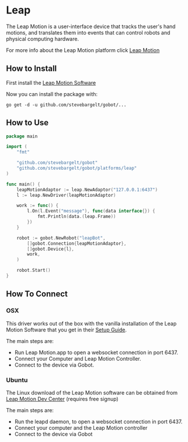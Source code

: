 # Leap

The Leap Motion is a user-interface device that tracks the user's hand motions, and translates them into events that can control robots and physical computing hardware.

For more info about the Leap Motion platform click [Leap Motion](https://www.leapmotion.com/)

## How to Install

First install the [Leap Motion Software](https://www.leapmotion.com/setup)

Now you can install the package with:

```
go get -d -u github.com/stevebargelt/gobot/...
```

## How to Use

```go
package main

import (
	"fmt"

	"github.com/stevebargelt/gobot"
	"github.com/stevebargelt/gobot/platforms/leap"
)

func main() {
	leapMotionAdaptor := leap.NewAdaptor("127.0.0.1:6437")
	l := leap.NewDriver(leapMotionAdaptor)

	work := func() {
		l.On(l.Event("message"), func(data interface{}) {
			fmt.Println(data.(leap.Frame))
		})
	}

	robot := gobot.NewRobot("leapBot",
		[]gobot.Connection{leapMotionAdaptor},
		[]gobot.Device{l},
		work,
	)

	robot.Start()
}
```

## How To Connect

### OSX

This driver works out of the box with the vanilla installation of the Leap Motion Software that you get in their [Setup Guide](https://www.leapmotion.com/setup).

The main steps are:

- Run Leap Motion.app to open a websocket connection in port 6437.
- Connect your Computer and Leap Motion Controller.
- Connect to the device via Gobot.

### Ubuntu

The Linux download of the Leap Motion software can be obtained from [Leap Motion Dev Center](https://developer.leapmotion.com/downloads) (requires free signup)

The main steps are:

- Run the leapd daemon, to open a websocket connection in port 6437.
- Connect your computer and the Leap Motion controller
- Connect to the device via Gobot
